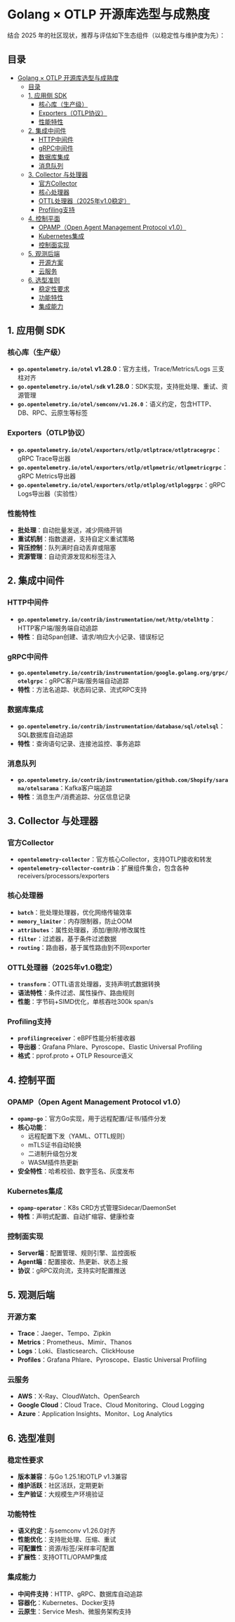 # Golang × OTLP 开源库选型与成熟度

结合 2025 年的社区现状，推荐与评估如下生态组件（以稳定性与维护度为先）：

## 目录

- [Golang × OTLP 开源库选型与成熟度](#golang--otlp-开源库选型与成熟度)
  - [目录](#目录)
  - [1. 应用侧 SDK](#1-应用侧-sdk)
    - [核心库（生产级）](#核心库生产级)
    - [Exporters（OTLP协议）](#exportersotlp协议)
    - [性能特性](#性能特性)
  - [2. 集成中间件](#2-集成中间件)
    - [HTTP中间件](#http中间件)
    - [gRPC中间件](#grpc中间件)
    - [数据库集成](#数据库集成)
    - [消息队列](#消息队列)
  - [3. Collector 与处理器](#3-collector-与处理器)
    - [官方Collector](#官方collector)
    - [核心处理器](#核心处理器)
    - [OTTL处理器（2025年v1.0稳定）](#ottl处理器2025年v10稳定)
    - [Profiling支持](#profiling支持)
  - [4. 控制平面](#4-控制平面)
    - [OPAMP（Open Agent Management Protocol v1.0）](#opampopen-agent-management-protocol-v10)
    - [Kubernetes集成](#kubernetes集成)
    - [控制面实现](#控制面实现)
  - [5. 观测后端](#5-观测后端)
    - [开源方案](#开源方案)
    - [云服务](#云服务)
  - [6. 选型准则](#6-选型准则)
    - [稳定性要求](#稳定性要求)
    - [功能特性](#功能特性)
    - [集成能力](#集成能力)

## 1. 应用侧 SDK

### 核心库（生产级）

- **`go.opentelemetry.io/otel` v1.28.0**：官方主线，Trace/Metrics/Logs 三支柱对齐
- **`go.opentelemetry.io/otel/sdk` v1.28.0**：SDK实现，支持批处理、重试、资源管理
- **`go.opentelemetry.io/otel/semconv/v1.26.0`**：语义约定，包含HTTP、DB、RPC、云原生等标签

### Exporters（OTLP协议）

- **`go.opentelemetry.io/otel/exporters/otlp/otlptrace/otlptracegrpc`**：gRPC Trace导出器
- **`go.opentelemetry.io/otel/exporters/otlp/otlpmetric/otlpmetricgrpc`**：gRPC Metrics导出器
- **`go.opentelemetry.io/otel/exporters/otlp/otlplog/otlploggrpc`**：gRPC Logs导出器（实验性）

### 性能特性

- **批处理**：自动批量发送，减少网络开销
- **重试机制**：指数退避，支持自定义重试策略
- **背压控制**：队列满时自动丢弃或阻塞
- **资源管理**：自动资源发现和标签注入

## 2. 集成中间件

### HTTP中间件

- **`go.opentelemetry.io/contrib/instrumentation/net/http/otelhttp`**：HTTP客户端/服务端自动追踪
- **特性**：自动Span创建、请求/响应大小记录、错误标记

### gRPC中间件

- **`go.opentelemetry.io/contrib/instrumentation/google.golang.org/grpc/otelgrpc`**：gRPC客户端/服务端自动追踪
- **特性**：方法名追踪、状态码记录、流式RPC支持

### 数据库集成

- **`go.opentelemetry.io/contrib/instrumentation/database/sql/otelsql`**：SQL数据库自动追踪
- **特性**：查询语句记录、连接池监控、事务追踪

### 消息队列

- **`go.opentelemetry.io/contrib/instrumentation/github.com/Shopify/sarama/otelsarama`**：Kafka客户端追踪
- **特性**：消息生产/消费追踪、分区信息记录

## 3. Collector 与处理器

### 官方Collector

- **`opentelemetry-collector`**：官方核心Collector，支持OTLP接收和转发
- **`opentelemetry-collector-contrib`**：扩展组件集合，包含各种receivers/processors/exporters

### 核心处理器

- **`batch`**：批处理处理器，优化网络传输效率
- **`memory_limiter`**：内存限制器，防止OOM
- **`attributes`**：属性处理器，添加/删除/修改属性
- **`filter`**：过滤器，基于条件过滤数据
- **`routing`**：路由器，基于属性路由到不同exporter

### OTTL处理器（2025年v1.0稳定）

- **`transform`**：OTTL语言处理器，支持声明式数据转换
- **语法特性**：条件过滤、属性操作、路由规则
- **性能**：字节码+SIMD优化，单核吞吐300k span/s

### Profiling支持

- **`profilingreceiver`**：eBPF性能分析接收器
- **导出器**：Grafana Phlare、Pyroscope、Elastic Universal Profiling
- **格式**：pprof.proto + OTLP Resource语义

## 4. 控制平面

### OPAMP（Open Agent Management Protocol v1.0）

- **`opamp-go`**：官方Go实现，用于远程配置/证书/插件分发
- **核心功能**：
  - 远程配置下发（YAML、OTTL规则）
  - mTLS证书自动轮换
  - 二进制升级包分发
  - WASM插件热更新
- **安全特性**：哈希校验、数字签名、灰度发布

### Kubernetes集成

- **`opamp-operator`**：K8s CRD方式管理Sidecar/DaemonSet
- **特性**：声明式配置、自动扩缩容、健康检查

### 控制面实现

- **Server端**：配置管理、规则引擎、监控面板
- **Agent端**：配置接收、热更新、状态上报
- **协议**：gRPC双向流，支持实时配置推送

## 5. 观测后端

### 开源方案

- **Trace**：Jaeger、Tempo、Zipkin
- **Metrics**：Prometheus、Mimir、Thanos
- **Logs**：Loki、Elasticsearch、ClickHouse
- **Profiles**：Grafana Phlare、Pyroscope、Elastic Universal Profiling

### 云服务

- **AWS**：X-Ray、CloudWatch、OpenSearch
- **Google Cloud**：Cloud Trace、Cloud Monitoring、Cloud Logging
- **Azure**：Application Insights、Monitor、Log Analytics

## 6. 选型准则

### 稳定性要求

- **版本兼容**：与Go 1.25.1和OTLP v1.3兼容
- **维护活跃**：社区活跃，定期更新
- **生产验证**：大规模生产环境验证

### 功能特性

- **语义约定**：与semconv v1.26.0对齐
- **性能优化**：支持批处理、压缩、重试
- **可配置性**：资源/标签/采样率可配置
- **扩展性**：支持OTTL/OPAMP集成

### 集成能力

- **中间件支持**：HTTP、gRPC、数据库自动追踪
- **容器化**：Kubernetes、Docker支持
- **云原生**：Service Mesh、微服务架构支持
